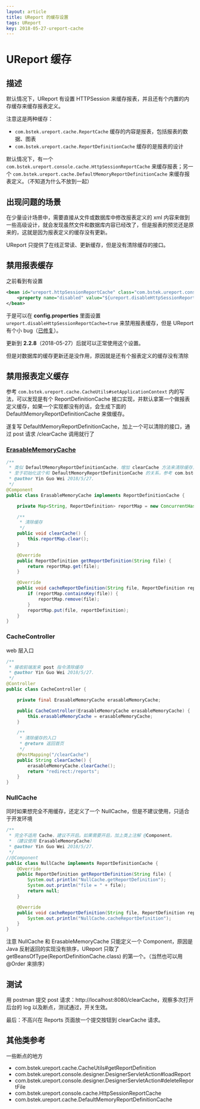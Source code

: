 ```yaml
---
layout: article
title: UReport 的缓存设置
tags: UReport
key: 2018-05-27-ureport-cache
---
```


# UReport 缓存

## 描述
默认情况下，UReport 有设置 HTTPSession 来缓存报表，并且还有个内置的内存缓存来缓存报表定义。

注意这是两种缓存：

- `com.bstek.ureport.cache.ReportCache` 缓存的内容是报表，包括报表的数据、图表
- `com.bstek.ureport.cache.ReportDefinitionCache` 缓存的是报表的设计

默认情况下，有一个 `com.bstek.ureport.console.cache.HttpSessionReportCache` 来缓存报表；另一个 `com.bstek.ureport.cache.DefaultMemoryReportDefinitionCache` 来缓存报表定义。（不知道为什么不放到一起）

## 出现问题的场景

在少量设计场景中，需要直接从文件或数据库中修改报表定义的 xml 内容来做到一些高级设计，就会发现虽然文件和数据库内容已经改了，但是报表的预览还是原来的，这就是因为报表定义的缓存没有更新。

UReport 只提供了在线正常读、更新缓存，但是没有清除缓存的接口。

## 禁用报表缓存

之前看到有设置

```xml
<bean id="ureport.httpSessionReportCache" class="com.bstek.ureport.console.cache.HttpSessionReportCache">
	<property name="disabled" value="${ureport.disableHttpSessionReportCache}"></property>
</bean>
```

于是可以在 **config.properties** 里面设置 `ureport.disableHttpSessionReportCache=true` 来禁用报表缓存，但是 UReport 有个小 bug（[已修复](https://github.com/youseries/ureport/commit/b8529166e22a5013079075b0e1eab4d4c838e527)）。

更新到 **2.2.8**（2018-05-27）后就可以正常使用这个设置。

但是对数据库的缓存更新还是没作用，原因就是还有个报表定义的缓存没有清除

## 禁用报表定义缓存

参考 `com.bstek.ureport.cache.CacheUtils#setApplicationContext` 内的写法，可以发现是有个 ReportDefinitionCache 接口实现，并默认拿第一个做报表定义缓存，如果一个实现都没有的话，会生成下面的 DefaultMemoryReportDefinitionCache 来做缓存。

遂复写 DefaultMemoryReportDefinitionCache，加上一个可以清除的接口，通过 post 请求 /clearCache 调用就行了

### [ErasableMemoryCache](https://github.com/yingw/ureport-demo/blob/master/src/main/java/cn/wilmar/ureport/report/cache/ErasableMemoryCache.java)
```java
/**
 * 类似 DefaultMemoryReportDefinitionCache，增加 clearCache 方法来清除缓存，用于在后台改了报表没法立即生效的场景。
 * 至于初始化这个和 DefaultMemoryReportDefinitionCache 的关系，参考 com.bstek.ureport.cache.CacheUtils#setApplicationContext
 * @author Yin Guo Wei 2018/5/27.
 */
@Component
public class ErasableMemoryCache implements ReportDefinitionCache {

    private Map<String, ReportDefinition> reportMap = new ConcurrentHashMap<String, ReportDefinition>();

    /**
     * 清除缓存
     */
    public void clearCache() {
        this.reportMap.clear();
    }

    @Override
    public ReportDefinition getReportDefinition(String file) {
        return reportMap.get(file);
    }

    @Override
    public void cacheReportDefinition(String file, ReportDefinition reportDefinition) {
        if (reportMap.containsKey(file)) {
            reportMap.remove(file);
        }
        reportMap.put(file, reportDefinition);
    }
}

```

### CacheController
web 层入口

```java
/**
 * 接收前端发来 post 指令清除缓存
 * @author Yin Guo Wei 2018/5/27.
 */
@Controller
public class CacheController {

    private final ErasableMemoryCache erasableMemoryCache;

    public CacheController(ErasableMemoryCache erasableMemoryCache) {
        this.erasableMemoryCache = erasableMemoryCache;
    }

    /**
     * 清除缓存的入口
     * @return 返回首页
     */
    @PostMapping("/clearCache")
    public String clearCache() {
        erasableMemoryCache.clearCache();
        return "redirect:/reports";
    }
}
```

### NullCache
同时如果想完全不用缓存，还定义了一个 NullCache，但是不建议使用，只适合于开发环境
```java
/**
 * 完全不适用 Cache，建议不开启。如果需要开启，加上类上注解 @Component。
 * （建议使用 ErasableMemoryCache）
 * @author Yin Guo Wei 2018/5/27.
 */
//@Component
public class NullCache implements ReportDefinitionCache {
    @Override
    public ReportDefinition getReportDefinition(String file) {
        System.out.println("NullCache.getReportDefinition");
        System.out.println("file = " + file);
        return null;
    }

    @Override
    public void cacheReportDefinition(String file, ReportDefinition reportDefinition) {
        System.out.println("NullCache.cacheReportDefinition");
    }
}
```

注意 NullCache 和 ErasableMemoryCache 只能定义一个 Component，原因是 Java 反射返回的实现没有排序，UReport 只取了 getBeansOfType(ReportDefinitionCache.class) 的第一个。（当然也可以用 @Order 来排序）

## 测试

用 postman 提交 post 请求：http://localhost:8080/clearCache，观察多次打开后台的 log 以及断点，测试通过，开关生效。

最后：不高兴在 Reports 页面放一个提交按钮到 clearCache 请求。

## 其他类参考

一些断点的地方
- com.bstek.ureport.cache.CacheUtils#getReportDefinition
- com.bstek.ureport.console.designer.DesignerServletAction#loadReport
- com.bstek.ureport.console.designer.DesignerServletAction#deleteReportFile
- com.bstek.ureport.console.cache.HttpSessionReportCache
- com.bstek.ureport.cache.DefaultMemoryReportDefinitionCache